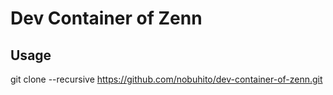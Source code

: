 # Dev Container of Zenn

## Usage

git clone --recursive https://github.com/nobuhito/dev-container-of-zenn.git